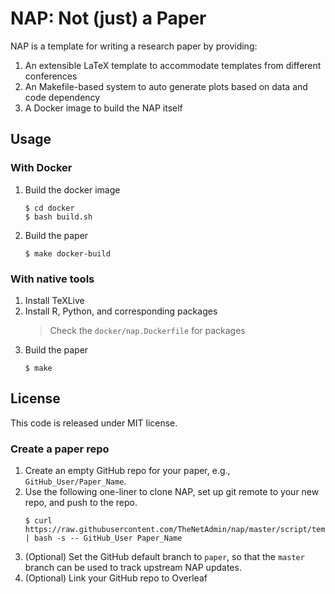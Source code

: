 # NAP: Not (just) a Paper

NAP is a template for writing a research paper by providing:

   1. An extensible LaTeX template to accommodate templates from different conferences
   2. An Makefile-based system to auto generate plots based on data and code dependency
   3. A Docker image to build the NAP itself

## Usage

### With Docker

1. Build the docker image
   ```shell
   $ cd docker
   $ bash build.sh
   ```
2. Build the paper
   ```shell
   $ make docker-build
   ```

### With native tools

1. Install TeXLive
2. Install R, Python, and corresponding packages
   > Check the `docker/nap.Dockerfile` for packages
3. Build the paper
   ```shell
   $ make
   ```

## License

This code is released under MIT license.

### Create a paper repo

1. Create an empty GitHub repo for your paper, e.g., `GitHub_User/Paper_Name`.
2. Use the following one-liner to clone NAP, set up git remote to your new repo, and push to the repo.
   ```shell
   $ curl https://raw.githubusercontent.com/TheNetAdmin/nap/master/script/template/create_paper.sh | bash -s -- GitHub_User Paper_Name
   ```
3. (Optional) Set the GitHub default branch to `paper`, so that the `master` branch can be used to track upstream NAP updates.
4. (Optional) Link your GitHub repo to Overleaf
